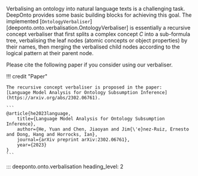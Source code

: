 Verbalising an ontology into natural language texts is a challenging task. $\textsf{DeepOnto}$ provides some basic building blocks for achieving this goal. The implemented [`OntologyVerbaliser`][deeponto.onto.verbalisation.OntologyVerbaliser] is essentially a recursive concept verbaliser that first splits a complex concept $C$ into a sub-formula tree, verbalising the leaf nodes (atomic concepts or object properties) by their names, then merging the verbalised child nodes according to the logical pattern at their parent node. 

Please cite the following paper if you consider using our verbaliser.

!!! credit "Paper"

    The recursive concept verbaliser is proposed in the paper:
    [Language Model Analysis for Ontology Subsumption Inference](https://arxiv.org/abs/2302.06761).

    ```
    @article{he2023language,
        title={Language Model Analysis for Ontology Subsumption Inference},
        author={He, Yuan and Chen, Jiaoyan and Jim{\'e}nez-Ruiz, Ernesto and Dong, Hang and Horrocks, Ian},
        journal={arXiv preprint arXiv:2302.06761},
        year={2023}
    }
    ```


::: deeponto.onto.verbalisation
    heading_level: 2
